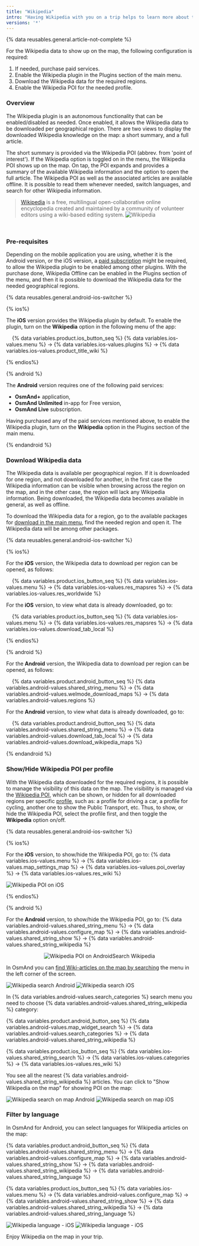 ```yaml
---
title: "Wikipedia"
intro: "Having Wikipedia with you on a trip helps to learn more about the places you are visiting. It is available offline, and shows the Wikipedia articles in relation to the points of interest directly on the map."
versions: '*'
---
```

{% data reusables.general.article-not-complete %}


For the Wikipedia data to show up on the map, the following configuration is required: 

<ol>
	<li>If needed, purchase paid services.</li>
	<li>Enable the Wikipedia plugin in the Plugins section of the main menu.</li> 
	<li>Download the Wikipedia data for the required regions.</li>
	<li>Enable the Wikipedia POI for the needed profile.</li>
</ol>

### Overview 

The Wikipedia plugin is an autonomous functionality that can be enabled/disabled as needed. Once enabled, it allows the Wikipedia data to be downloaded per geographical region. There are two views to display the downloaded Wikipedia knowledge on the map: a short summary, and a full article. 

The short summary is provided via the Wikipedia POI (abbrev. from 'point of interest'). If the Wikipedia option is toggled on in the menu, the Wikipedia POI shows up on the map. On tap, the POI expands and provides a summary of the available Wikipedia information and the option to open the full article. The Wikipedia POI as well as the associated articles are available offline. It is possible to read them whenever needed, switch languages, and search for other Wikipedia information. 


> [Wikipedia](https://en.wikipedia.org/wiki/Wikipedia) is a free, multilingual open-collaborative online encyclopedia created and maintained by a community of volunteer editors using a wiki-based editing system. ![Wikipedia](/assets/images/map/map-wikipedia.png)
<p><br></p>




### Pre-requisites 
<p>Depending on the mobile application you are using, whether it is the Android version, or the iOS version, a <a href="/osmand/purchases">paid subscription</a> might be required, to allow the Wikipedia plugin to be enabled among other plugins. With the purchase done, Wikipedia Offline can be enabled in the Plugins section of the menu, and then it is possible to download the Wikipedia data for the needed geographical regions. </p>

{% data reusables.general.android-ios-switcher %}

{% ios%}

<p>The <strong>iOS</strong> version provides the Wikipedia plugin by default. To enable the plugin, turn on the <strong>Wikipedia</strong> option in the following menu of the app:</p>

&nbsp;&nbsp;&nbsp;&nbsp;{% data variables.product.ios_button_seq %} {% data variables.ios-values.menu %} → {% data variables.ios-values.plugins %} → {% data variables.ios-values.product_title_wiki %}

{% endios%}

{% android %}

<p>The <strong>Android</strong> version requires one of the following paid services:</p> 
<ul>
	<li><strong>OsmAnd+</strong> application,</li>
	<li><strong>OsmAnd Unlimited</strong> in-app for Free version,</li>
	<li><strong>OsmAnd Live</strong> subscription.</li>
</ul>
<p>Having purchased any of the paid services mentioned above, to enable the Wikipedia plugin, turn on the <strong>Wikipedia</strong> option in the Plugins section of the main menu.</p>

{% endandroid %}





### Download Wikipedia data
<p>The Wikipedia data is available per geographical region. If it is downloaded for one region, and not downloaded for another, in the first case the Wikipedia information can be visible when browsing across the region on the map, and in the other case, the region will lack any Wikipedia information. Being downloaded, the Wikipedia data becomes available in general, as well as offline. </p>

To download the Wikipedia data for a region, go to the available packages for [download in the main menu](/osmand/start-with/download-maps#download---main-menu), find the needed region and open it. The Wikipedia data will be among other packages.

{% data reusables.general.android-ios-switcher %}

{% ios%}

<p>For the <strong>iOS</strong> version, the Wikipedia data to download per region can be opened, as follows:</p>

&nbsp;&nbsp;&nbsp;&nbsp;{% data variables.product.ios_button_seq %} {% data variables.ios-values.menu %} → {% data variables.ios-values.res_mapsres %} → {% data variables.ios-values.res_worldwide %} 

<p>For the <strong>iOS</strong> version, to view what data is already downloaded, go to: </p> 

&nbsp;&nbsp;&nbsp;&nbsp;{% data variables.product.ios_button_seq %} {% data variables.ios-values.menu %} → {% data variables.ios-values.res_mapsres %} → {% data variables.ios-values.download_tab_local %}

{% endios%}

{% android %}

<p>For the <strong>Android</strong> version, the Wikipedia data to download per region can be opened, as follows:</p> 

&nbsp;&nbsp;&nbsp;&nbsp;{% data variables.product.android_button_seq %} {% data variables.android-values.shared_string_menu %} → {% data variables.android-values.welmode_download_maps %} → {% data variables.android-values.regions %}

<p>For the <strong>Android</strong> version, to view what data is already downloaded, go to: </p> 

&nbsp;&nbsp;&nbsp;&nbsp;{% data variables.product.android_button_seq %} {% data variables.android-values.shared_string_menu %} → {% data variables.android-values.download_tab_local %} → {% data variables.android-values.download_wikipedia_maps %}

{% endandroid %}





### Show/Hide Wikipedia POI per profile
With the Wikipedia data downloaded for the required regions, it is possible to manage the visibility of this data on the map. The visibility is managed via the [Wikipedia POI](/osmand/map/point-layers-on-map#-wikipedia), which can be shown, or hidden for all downloaded regions per specific [profile](/osmand/personal/profiles), such as: a profile for driving a car, a profile for cycling, another one to show the Public Transport, etc. Thus, to show, or hide the Wikipedia POI, select the profile first, and then toggle the **Wikipedia** option on/off.

{% data reusables.general.android-ios-switcher %}

{% ios%}

For the **iOS** version, to show/hide the Wikipedia POI, go to: {% data variables.ios-values.menu %} → {% data variables.ios-values.map_settings_map %} → {% data variables.ios-values.poi_overlay %} → {% data variables.ios-values.res_wiki %} 
<p>	<img src="/assets/images/map/map-wikipedia-on-map_ios.png"
	alt="Wikipedia POI on iOS"></p>

{% endios%}

{% android %}

For the **Android** version, to show/hide the Wikipedia POI, go to: {% data variables.android-values.shared_string_menu %} → {% data variables.android-values.configure_map %} → {% data variables.android-values.shared_string_show %} → {% data variables.android-values.shared_string_wikipedia %}

<p align="center"><img alt="Wikipedia POI on Android" src="/assets/images/map/map-wikipedia-on-map.png></p>

{% endandroid %}




### Search Wikipedia

<p>In OsmAnd you can <a href="/osmand/map/point-layers-on-map#-wikipedia">find Wiki-articles on the map by searching</a> the menu in the left corner of the screen.</p>

![Wikipedia search Android](/assets/images/map/map-wikipedia-search.png) ![Wikipedia search iOS](/assets/images/map/map-wikipedia-search_ios.png)

In {% data variables.android-values.search_categories %} search menu you need to choose {% data variables.android-values.shared_string_wikipedia %} category:

{% data variables.product.android_button_seq %} {% data variables.android-values.map_widget_search %} → {% data variables.android-values.search_categories %} → {% data variables.android-values.shared_string_wikipedia %}

{% data variables.product.ios_button_seq %} {% data variables.ios-values.shared_string_search %} → {% data variables.ios-values.categories %} → {% data variables.ios-values.res_wiki %}

You see all the nearest {% data variables.android-values.shared_string_wikipedia %} articles. You can click to "Show Wikipedia on the map" for showing POI on the map:

![Wikipedia search on map Android](/assets/images/map/map-wikipedia-search-on-map.png) ![Wikipedia search on map iOS](/assets/images/map/map-wikipedia-search-on-map_ios.png)




### Filter by language

In OsmAnd for Android, you can select languages for Wikipedia articles on the map:

{% data variables.product.android_button_seq %} {% data variables.android-values.shared_string_menu %} → {% data variables.android-values.configure_map %} → {% data variables.android-values.shared_string_show %} → {% data variables.android-values.shared_string_wikipedia %} → {% data variables.android-values.shared_string_language %}

{% data variables.product.ios_button_seq %} {% data variables.ios-values.menu %} → {% data variables.android-values.configure_map %} → {% data variables.android-values.shared_string_show %} → {% data variables.android-values.shared_string_wikipedia %} → {% data variables.android-values.shared_string_language %}

![Wikipedia language - iOS](/assets/images/map/map-wikipedia-language-ios.png) ![Wikipedia language - iOS](/assets/images/map/map-wikipedia-language-2-ios.png)

Enjoy Wikipedia on the map in your trip.


